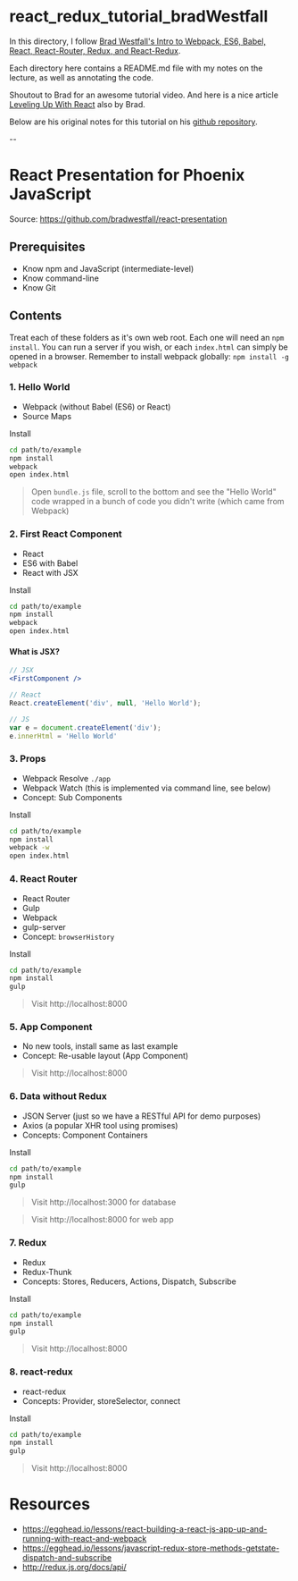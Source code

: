 # react_redux_tutorial_bradWestfall

In this directory, I follow [Brad Westfall's Intro to Webpack, ES6, Babel, React, React-Router, Redux, and React-Redux](https://www.youtube.com/watch?v=DfRibIkjhew).

Each directory here contains a README.md file with my notes on the lecture, as well as annotating the code.

Shoutout to Brad for an awesome tutorial video. And here is a nice article [Leveling Up With React](https://css-tricks.com/learning-react-router/) also by Brad.

Below are his original notes for this tutorial on his [github repository](https://github.com/bradwestfall/react-presentation).

--

# React Presentation for Phoenix JavaScript

Source: https://github.com/bradwestfall/react-presentation

## Prerequisites

- Know npm and JavaScript (intermediate-level)
- Know command-line
- Know Git

## Contents

Treat each of these folders as it's own web root. Each one will need an `npm install`. You can run a server if you wish, or each `index.html` can simply be opened in a browser. Remember to install webpack globally: `npm install -g webpack`



### 1. Hello World
 - Webpack (without Babel (ES6) or React)
 - Source Maps

Install

```sh
cd path/to/example
npm install
webpack
open index.html
```
> Open `bundle.js` file, scroll to the bottom and see the "Hello World" code wrapped in a bunch of code you didn't write (which came from Webpack)



### 2. First React Component
 - React
 - ES6 with Babel
 - React with JSX


Install

```sh
cd path/to/example
npm install
webpack
open index.html
```

#### What is JSX?

```jsx
// JSX
<FirstComponent />

// React
React.createElement('div', null, 'Hello World');

// JS
var e = document.createElement('div');
e.innerHtml = 'Hello World'
```



### 3. Props
 - Webpack Resolve `./app`
 - Webpack Watch (this is implemented via command line, see below)
 - Concept: Sub Components

Install

```sh
cd path/to/example
npm install
webpack -w
open index.html
```



### 4. React Router
- React Router
- Gulp
 - Webpack
 - gulp-server
- Concept: `browserHistory`

Install

```sh
cd path/to/example
npm install
gulp
```

> Visit http://localhost:8000



### 5. App Component
- No new tools, install same as last example
- Concept: Re-usable layout (App Component)

> Visit http://localhost:8000




### 6. Data without Redux
- JSON Server (just so we have a RESTful API for demo purposes)
- Axios (a popular XHR tool using promises)
- Concepts: Component Containers

Install

```sh
cd path/to/example
npm install
gulp
```

> Visit http://localhost:3000 for database

> Visit http://localhost:8000 for web app




### 7. Redux
- Redux
- Redux-Thunk
- Concepts: Stores, Reducers, Actions, Dispatch, Subscribe

Install

```sh
cd path/to/example
npm install
gulp
```

> Visit http://localhost:8000




### 8. react-redux
- react-redux
- Concepts: Provider, storeSelector, connect

Install

```sh
cd path/to/example
npm install
gulp
```

> Visit http://localhost:8000



# Resources

- https://egghead.io/lessons/react-building-a-react-js-app-up-and-running-with-react-and-webpack
- https://egghead.io/lessons/javascript-redux-store-methods-getstate-dispatch-and-subscribe
- http://redux.js.org/docs/api/
